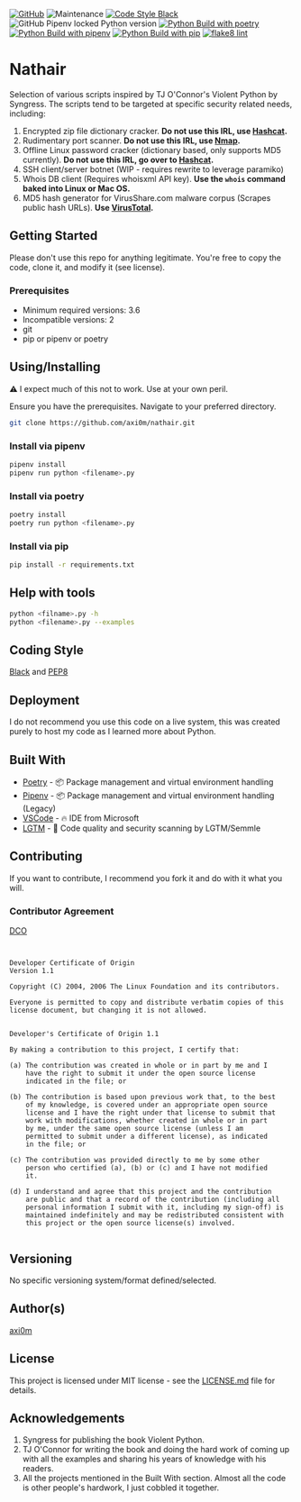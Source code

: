 [![GitHub](https://img.shields.io/github/license/axi0m/nathair?color=bright-green&style=flat-square)](https://github.com/axi0m/nathair/blob/master/LICENSE.md)
![Maintenance](https://img.shields.io/maintenance/yes/2022?style=flat-square)
[![Code Style Black](https://img.shields.io/badge/code%20style-black-000000.svg?style=flat-square)](https://github.com/psf/black)
![GitHub Pipenv locked Python version](https://img.shields.io/github/pipenv/locked/python-version/axi0m/nathair?style=flat-square)
[![Python Build with poetry](https://github.com/axi0m/nathair/actions/workflows/build-poetry.yml/badge.svg?style=flat-square)](https://github.com/axi0m/nathair/actions/workflows/build-poetry.yml)
[![Python Build with pipenv](https://github.com/axi0m/nathair/actions/workflows/build-pipenv.yml/badge.svg?style=flat-square)](https://github.com/axi0m/nathair/actions/workflows/build-pipenv.yml)
[![Python Build with pip](https://github.com/axi0m/nathair/actions/workflows/build-pip.yml/badge.svg?style=flat-square)](https://github.com/axi0m/nathair/actions/workflows/build-pip.yml)
[![flake8 lint](https://github.com/axi0m/nathair/actions/workflows/flake8-lint.yml/badge.svg?style=flat-square)](https://github.com/axi0m/nathair/actions/workflows/flake8-lint.yml)

# Nathair

Selection of various scripts inspired by TJ O'Connor's Violent Python by Syngress. The scripts tend to be targeted at specific security related needs, including:

1. Encrypted zip file dictionary cracker. **Do not use this IRL, use [Hashcat](https://hashcat.net/hashcat/).**
2. Rudimentary port scanner. **Do not use this IRL, use [Nmap](https://nmap.org/).**
3. Offline Linux password cracker (dictionary based, only supports MD5 currently). **Do not use this IRL, go over to [Hashcat](https://hashcat.net/hashcat/).**
4. SSH client/server botnet (WIP - requires rewrite to leverage paramiko)
5. Whois DB client (Requires whoisxml API key). **Use the `whois` command baked into Linux or Mac OS.**
6. MD5 hash generator for VirusShare.com malware corpus (Scrapes public hash URLs). **Use [VirusTotal](https://www.virustotal.com/gui/home/search).**

## Getting Started

Please don't use this repo for anything legitimate. You're free to copy the code, clone it, and modify it (see license).

### Prerequisites

- Minimum required versions: 3.6
- Incompatible versions: 2
- git
- pip or pipenv or poetry

## Using/Installing

⚠ I expect much of this not to work. Use at your own peril.

Ensure you have the prerequisites.
Navigate to your preferred directory.

```bash
git clone https://github.com/axi0m/nathair.git
```

### Install via pipenv

```bash
pipenv install
pipenv run python <filename>.py
```

### Install via poetry

```bash
poetry install
poetry run python <filename>.py
```

### Install via pip

```bash
pip install -r requirements.txt
```

## Help with tools

```bash
python <filname>.py -h
python <filename>.py --examples
```

## Coding Style

[Black](https://github.com/psf/black) and [PEP8](https://www.python.org/dev/peps/pep-0008/)

## Deployment

I do not recommend you use this code on a live system, this was created purely to host my code as I learned more about Python.

## Built With

- [Poetry](https://python-poetry.org/) - 📦 Package management and virtual environment handling
- [Pipenv](https://pipenv.readthedocs.io/en/latest/) - 📦 Package management and virtual environment handling (Legacy)
- [VSCode](https://code.visualstudio.com/) - 🔥 IDE from Microsoft
- [LGTM](https://lgtm.com) - 🔐 Code quality and security scanning by LGTM/Semmle

## Contributing

If you want to contribute, I recommend you fork it and do with it what you will.

### Contributor Agreement

[DCO](https://developercertificate.org/)

```text


Developer Certificate of Origin
Version 1.1

Copyright (C) 2004, 2006 The Linux Foundation and its contributors.

Everyone is permitted to copy and distribute verbatim copies of this
license document, but changing it is not allowed.


Developer's Certificate of Origin 1.1

By making a contribution to this project, I certify that:

(a) The contribution was created in whole or in part by me and I
    have the right to submit it under the open source license
    indicated in the file; or

(b) The contribution is based upon previous work that, to the best
    of my knowledge, is covered under an appropriate open source
    license and I have the right under that license to submit that
    work with modifications, whether created in whole or in part
    by me, under the same open source license (unless I am
    permitted to submit under a different license), as indicated
    in the file; or

(c) The contribution was provided directly to me by some other
    person who certified (a), (b) or (c) and I have not modified
    it.

(d) I understand and agree that this project and the contribution
    are public and that a record of the contribution (including all
    personal information I submit with it, including my sign-off) is
    maintained indefinitely and may be redistributed consistent with
    this project or the open source license(s) involved.


```

## Versioning

No specific versioning system/format defined/selected.

## Author(s)

[axi0m](https://github.com/axi0m)

## License

This project is licensed under MIT license - see the [LICENSE.md](https://github.com/axi0m/nathair/blob/master/LICENSE.md) file for details.

## Acknowledgements

1. Syngress for publishing the book Violent Python.
2. TJ O'Connor for writing the book and doing the hard work of coming up with all the examples and sharing his years of
knowledge with his readers.
3. All the projects mentioned in the Built With section. Almost all the code is other people's hardwork, I just cobbled it together.
